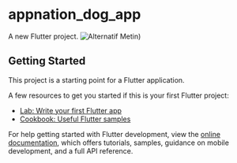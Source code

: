 # appnation_dog_app

A new Flutter project.
![Alternatif Metin](https://drive.google.com/file/d/1P9I2g953o8l9GcI2Dudl-g4U-ncdQcxc/view?usp=sharing))


## Getting Started

This project is a starting point for a Flutter application.

A few resources to get you started if this is your first Flutter project:

- [Lab: Write your first Flutter app](https://docs.flutter.dev/get-started/codelab)
- [Cookbook: Useful Flutter samples](https://docs.flutter.dev/cookbook)

For help getting started with Flutter development, view the
[online documentation](https://docs.flutter.dev/), which offers tutorials,
samples, guidance on mobile development, and a full API reference.
